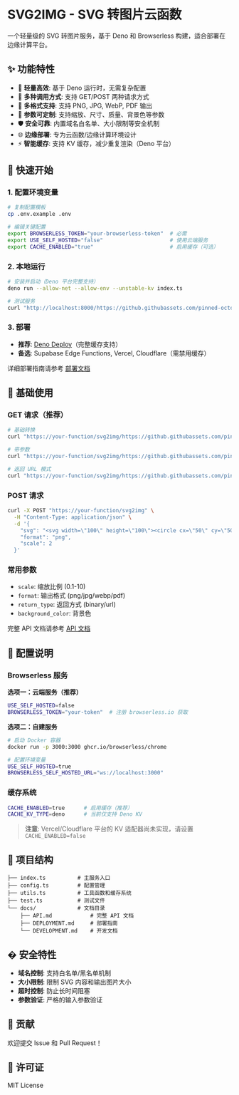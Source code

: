 # SVG2IMG - SVG 转图片云函数

一个轻量级的 SVG 转图片服务，基于 Deno 和 Browserless 构建，适合部署在边缘计算平台。

## ✨ 功能特性

- 🚀 **轻量高效**: 基于 Deno 运行时，无需复杂配置
- 🎯 **多种调用方式**: 支持 GET/POST 两种请求方式  
- 🎨 **多格式支持**: 支持 PNG, JPG, WebP, PDF 输出
- 🔧 **参数可定制**: 支持缩放、尺寸、质量、背景色等参数
- 🛡️ **安全可靠**: 内置域名白名单、大小限制等安全机制
- 🌐 **边缘部署**: 专为云函数/边缘计算环境设计
- ⚡ **智能缓存**: 支持 KV 缓存，减少重复渲染（Deno 平台）

## 🚀 快速开始

### 1. 配置环境变量

```bash
# 复制配置模板
cp .env.example .env

# 编辑关键配置
export BROWSERLESS_TOKEN="your-browserless-token"  # 必需
export USE_SELF_HOSTED="false"                     # 使用云端服务
export CACHE_ENABLED="true"                        # 启用缓存（可选）
```

### 2. 本地运行

```bash
# 安装并启动（Deno 平台完整支持）
deno run --allow-net --allow-env --unstable-kv index.ts

# 测试服务
curl "http://localhost:8000/https://github.githubassets.com/pinned-octocat.svg?format=png&scale=2"
```

### 3. 部署

- **推荐**: [Deno Deploy](https://deno.com/deploy)（完整缓存支持）
- **备选**: Supabase Edge Functions, Vercel, Cloudflare（需禁用缓存）

详细部署指南请参考 [部署文档](docs/DEPLOYMENT.md)

## 📖 基础使用

### GET 请求（推荐）
```bash
# 基础转换
curl "https://your-function/svg2img/https://github.githubassets.com/pinned-octocat.svg"

# 带参数
curl "https://your-function/svg2img/https://github.githubassets.com/pinned-octocat.svg?scale=2&format=png"

# 返回 URL 模式
curl "https://your-function/svg2img/https://github.githubassets.com/pinned-octocat.svg?return_type=url"
```

### POST 请求
```bash
curl -X POST "https://your-function/svg2img" \
  -H "Content-Type: application/json" \
  -d '{
    "svg": "<svg width=\"100\" height=\"100\"><circle cx=\"50\" cy=\"50\" r=\"40\" fill=\"red\"/></svg>",
    "format": "png",
    "scale": 2
  }'
```

### 常用参数
- `scale`: 缩放比例 (0.1-10)
- `format`: 输出格式 (png/jpg/webp/pdf)  
- `return_type`: 返回方式 (binary/url)
- `background_color`: 背景色

完整 API 文档请参考 [API 文档](docs/API.md)

## 🔧 配置说明

### Browserless 服务

**选项一：云端服务（推荐）**
```bash
USE_SELF_HOSTED=false
BROWSERLESS_TOKEN="your-token"  # 注册 browserless.io 获取
```

**选项二：自建服务**
```bash
# 启动 Docker 容器
docker run -p 3000:3000 ghcr.io/browserless/chrome

# 配置环境变量
USE_SELF_HOSTED=true
BROWSERLESS_SELF_HOSTED_URL="ws://localhost:3000"
```

### 缓存系统

```bash
CACHE_ENABLED=true      # 启用缓存（推荐）
CACHE_KV_TYPE=deno      # 当前仅支持 Deno KV
```

> **注意**: Vercel/Cloudflare 平台的 KV 适配器尚未实现，请设置 `CACHE_ENABLED=false`

## 📁 项目结构

```
├── index.ts          # 主服务入口
├── config.ts         # 配置管理
├── utils.ts          # 工具函数和缓存系统
├── test.ts           # 测试文件
└── docs/             # 文档目录
    ├── API.md            # 完整 API 文档
    ├── DEPLOYMENT.md     # 部署指南
    └── DEVELOPMENT.md    # 开发文档
```

## �️ 安全特性

- **域名控制**: 支持白名单/黑名单机制
- **大小限制**: 限制 SVG 内容和输出图片大小  
- **超时控制**: 防止长时间阻塞
- **参数验证**: 严格的输入参数验证

## 🤝 贡献

欢迎提交 Issue 和 Pull Request！

## 📄 许可证

MIT License
